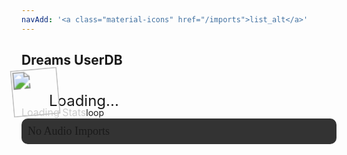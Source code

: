 ```yaml
---
navAdd: '<a class="material-icons" href="/imports">list_alt</a>'
---
```

## Dreams UserDB
<div class="filedownload-container"><div class="version-container dreamsdb impusername-container"><img id="imp" src="https://assets.indreams.me/images/users/default.png" class="dreamsdb imp"><a id="username" class="dreamsdb username">Loading...</a></div></div><div class="home-content-container" id="loadingstats"><div class="global-annoucement"><a class="global-post-label" style="font-size: 16px; line-height: 20px; color: rgb(204, 204, 204); pointer-events: none;">Loading Stats</a><a class="global-post-icon" style="pointer-events: none;">loop</a></div></div><div class="home-content-container" id="stats"></div><div style="margin-top:0;background:#333;padding:10px;border-radius:10px" id="audioClipsContainer"><a style="font-size:18px;font-family:Poppins" id="audioImports">No Audio Imports</a><div id="audioClips"></div></div><script src="https://cdn.plyr.io/3.7.2/plyr.js"></script><script src="/finder.js"></script><style>a.dreamsdb.username {line-height:44px;font-size:24px}img.dreamsdb.imp {transform: scale(1.7) rotate(-5deg);height:44px;width:44px;}.dreamsdb.impusername-container {height:44px}a.dreamsdb.section {margin-bottom:8px;margin-top:0}.dreamsdb.sectioninfo {width:calc(50% - 20px);margin:0}p.dreamsdb.infotitle {position:relative;line-height:20px;font-size:20px;background:transparent;font-weight:700;display:inline}p.dreamsdb.infotitle.infodesc {display:block;font-size:14px;line-height:14px;font-weight:400}p.dreamsdb.infostats {position:relative;background:transparent;font-weight:200;display:inline}:root{--plyr-color-main:#444;--plyr-audio-controls-background:#333;--plyr-audio-progress-buffered-background:white;--plyr-audio-range-track-background:#0005;--plyr-audio-control-color:#ccc;--plyr-range-fill-background:#8c8cb0;--plyr-menu-background:#333;--plyr-menu-color:#ccc;--plyr-menu-arrow-color:#ddd;--plyr-menu-back-border-shadow-color:#444;--plyr-menu-back-border-color:#444;--plyr-font-family:'Poppins';}.plyr__menu__container.plyr__control--back:before{box-shadow:0 1px 0 var(--plyr-menu-back-border-shadow-color,#fff)}.plyr.plyr--audio{border-radius:10px;margin-top:5px;}</style><link rel="stylesheet" href="https://cdn.plyr.io/3.7.2/plyr.css" />
